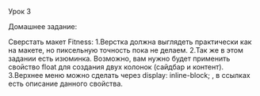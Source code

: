 Урок 3

Домашнее задание:

Сверстать макет Fitness:
1.Верстка должна выглядеть практически как на макете, но пиксельную точность пока не делаем.
2.Так же в этом задании есть изюминка. Возможно, вам нужно будет применить свойство  float  для создания двух колонок (сайдбар и контент).
3.Верхнее меню можно сделать через  display: inline-block; , в ссылках есть описание данного свойства.
